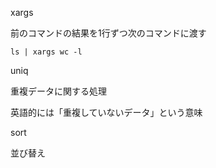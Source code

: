 xargs 

前のコマンドの結果を1行ずつ次のコマンドに渡す
```
ls | xargs wc -l 
```


uniq

重複データに関する処理

英語的には「重複していないデータ」という意味


sort

並び替え
